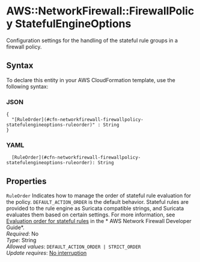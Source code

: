 # AWS::NetworkFirewall::FirewallPolicy StatefulEngineOptions<a name="aws-properties-networkfirewall-firewallpolicy-statefulengineoptions"></a>

Configuration settings for the handling of the stateful rule groups in a firewall policy\. 

## Syntax<a name="aws-properties-networkfirewall-firewallpolicy-statefulengineoptions-syntax"></a>

To declare this entity in your AWS CloudFormation template, use the following syntax:

### JSON<a name="aws-properties-networkfirewall-firewallpolicy-statefulengineoptions-syntax.json"></a>

```
{
  "[RuleOrder](#cfn-networkfirewall-firewallpolicy-statefulengineoptions-ruleorder)" : String
}
```

### YAML<a name="aws-properties-networkfirewall-firewallpolicy-statefulengineoptions-syntax.yaml"></a>

```
  [RuleOrder](#cfn-networkfirewall-firewallpolicy-statefulengineoptions-ruleorder): String
```

## Properties<a name="aws-properties-networkfirewall-firewallpolicy-statefulengineoptions-properties"></a>

`RuleOrder`  <a name="cfn-networkfirewall-firewallpolicy-statefulengineoptions-ruleorder"></a>
Indicates how to manage the order of stateful rule evaluation for the policy\. `DEFAULT_ACTION_ORDER` is the default behavior\. Stateful rules are provided to the rule engine as Suricata compatible strings, and Suricata evaluates them based on certain settings\. For more information, see [Evaluation order for stateful rules](https://docs.aws.amazon.com/network-firewall/latest/developerguide/suricata-rule-evaluation-order.html) in the * AWS Network Firewall Developer Guide*\.   
*Required*: No  
*Type*: String  
*Allowed values*: `DEFAULT_ACTION_ORDER | STRICT_ORDER`  
*Update requires*: [No interruption](https://docs.aws.amazon.com/AWSCloudFormation/latest/UserGuide/using-cfn-updating-stacks-update-behaviors.html#update-no-interrupt)